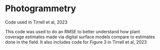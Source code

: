 # Photogrammetry
Code used in Tirrell et al, 2023

This code was used to do an RMSE to better understand how plant coverage estimates made via digital 
surface models compare to estimates done in the field. It also includes code for Figure 3 in 
Tirrell et al, 2023
